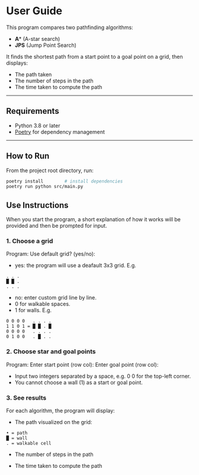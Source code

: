 # User Guide

This program compares two pathfinding algorithms:  
- **A*** (A-star search)  
- **JPS** (Jump Point Search)  

It finds the shortest path from a start point to a goal point on a grid, then displays:  
- The path taken
- The number of steps in the path  
- The time taken to compute the path  

---

## Requirements
- Python 3.8 or later  
- [Poetry](https://python-poetry.org/) for dependency management  

---

## How to Run
From the project root directory, run:

```bash
poetry install        # install dependencies
poetry run python src/main.py

```
## Use Instructions
When you start the program, a short explanation of how it works will be provided and then be prompted for input.

### 1. Choose a grid

Program: 
Use default grid? (yes/no):

- yes: the program will use a deafault 3x3 grid.
E.g.
```text
. . .
█ █ .
. . .
```
- no: enter custom grid line by line.
- 0 for walkable spaces.
- 1 for walls.
E.g.
```text
0 0 0 0   . . . .
1 1 0 1 = █ █ . █
0 0 0 0   . . . .
0 1 0 0   . █ . .
```
### 2. Choose star and goal points

Program: 
Enter start point (row col):
Enter goal point (row col):

- Input two integers separated by a space, e.g. 0 0 for the top-left corner.
- You cannot choose a wall (1) as a start or goal point.

### 3. See results

For each algorithm, the program will display:

- The path visualized on the grid:
```text
• = path
█ = wall
. = walkable cell
```

- The number of steps in the path

- The time taken to compute the path




